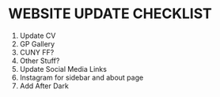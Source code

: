 # WEBSITE UPDATE CHECKLIST

1. Update CV
  1. GP Gallery
  2. CUNY FF?
  3. Other Stuff?
2. Update Social Media Links
  1. Instagram for sidebar and about page
3. Add After Dark
